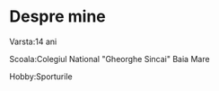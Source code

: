<!DOCTYPE html>
<html>


<head>
     <title>Molcsan Eduard</title>
</head>
<body>
<h1>Despre mine</h1>
<p>Varsta:14 ani</p>
<p>Scoala:Colegiul National "Gheorghe Sincai" Baia Mare</p>
<p>Hobby:Sporturile</p>
</body>
</html>

